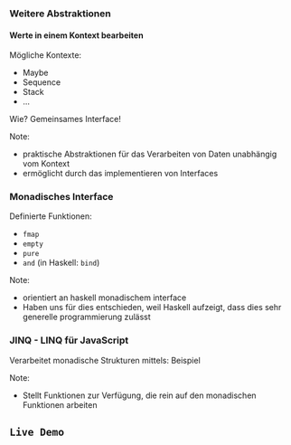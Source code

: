 ### Weitere Abstraktionen
#### Werte in einem Kontext bearbeiten
Mögliche Kontexte: <!-- .elements class="fragment" data-fragment-index="1" -->
- Maybe            <!-- .elements class="fragment" data-fragment-index="1" -->
- Sequence         <!-- .elements class="fragment" data-fragment-index="1" -->
- Stack            <!-- .elements class="fragment" data-fragment-index="1" -->
- ...              <!-- .elements class="fragment" data-fragment-index="1" -->

Wie?                    <!-- .elements class="fragment" data-fragment-index="2" -->
Gemeinsames Interface!  <!-- .elements class="fragment" data-fragment-index="2" -->

Note:
- praktische Abstraktionen für das Verarbeiten von Daten unabhängig vom Kontext
- ermöglicht durch das implementieren von Interfaces



### Monadisches Interface
Definierte Funktionen:
- `fmap` 
- `empty`
- `pure`
- `and` (in Haskell: `bind`)

Note:
- orientiert an haskell monadischem interface
- Haben uns für dies entschieden, weil Haskell aufzeigt, dass dies sehr generelle programmierung zulässt



### JINQ - LINQ für JavaScript
Verarbeitet monadische Strukturen mittels:
 Beispiel

Note:
- Stellt Funktionen zur Verfügung, die rein auf den monadischen Funktionen arbeiten



## `Live Demo`